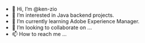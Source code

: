 - 👋 Hi, I’m @ken-zio
- 👀 I’m interested in Java backend projects.
- 🌱 I’m currently learning Adobe Experience Manager.
- 💞️ I’m looking to collaborate on ...
- 📫 How to reach me ...

<!---
ken-zio/ken-zio is a ✨ special ✨ repository because its `README.md` (this file) appears on your GitHub profile.
You can click the Preview link to take a look at your changes.
--->

